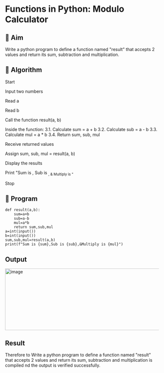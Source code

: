 # Functions in Python: Modulo Calculator

## 🎯 Aim
Write a python program to define a function named "result" that accepts 2 values and return its sum, subtraction and multiplication.


## 🧠 Algorithm
Start

Input two numbers

Read a

Read b

Call the function result(a, b)

Inside the function:
3.1. Calculate sum = a + b
3.2. Calculate sub = a - b
3.3. Calculate mul = a * b
3.4. Return sum, sub, mul

Receive returned values

Assign sum, sub, mul = result(a, b)

Display the results

Print "Sum is <sum>, Sub is <sub>, & Multiply is <mul>"

Stop

## 🧾 Program

``````````````````````````````````````
def result(a,b):
    sum=a+b
    sub=a-b
    mul=a*b
    return sum,sub,mul
a=int(input())
b=int(input())
sum,sub,mul=result(a,b)
print(f"Sum is {sum},Sub is {sub},&Multiply is {mul}")
``````````````````````````````````````
## Output

<img width="944" height="201" alt="image" src="https://github.com/user-attachments/assets/77fc963e-6bdd-4738-8123-5f5f59b0878c" />


## Result
Therefore to Write a python program to define a function named "result" that accepts 2 values and return its sum, subtraction and multiplication
is compiled nd the output is verified successfully.

